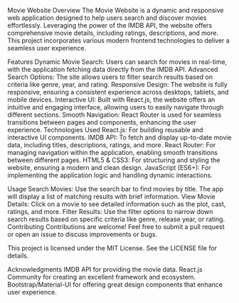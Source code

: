 Movie Website
Overview
The Movie Website is a dynamic and responsive web application designed to help users search and discover movies effortlessly. Leveraging the power of the IMDB API, the website offers comprehensive movie details, including ratings, descriptions, and more. This project incorporates various modern frontend technologies to deliver a seamless user experience.

Features
Dynamic Movie Search: Users can search for movies in real-time, with the application fetching data directly from the IMDB API.
Advanced Search Options: The site allows users to filter search results based on criteria like genre, year, and rating.
Responsive Design: The website is fully responsive, ensuring a consistent experience across desktops, tablets, and mobile devices.
Interactive UI: Built with React.js, the website offers an intuitive and engaging interface, allowing users to easily navigate through different sections.
Smooth Navigation: React Router is used for seamless transitions between pages and components, enhancing the user experience.
Technologies Used
React.js: For building reusable and interactive UI components.
IMDB API: To fetch and display up-to-date movie data, including titles, descriptions, ratings, and more.
React Router: For managing navigation within the application, enabling smooth transitions between different pages.
HTML5 & CSS3: For structuring and styling the website, ensuring a modern and clean design.
JavaScript (ES6+): For implementing the application logic and handling dynamic interactions.
 

 

Usage
Search Movies: Use the search bar to find movies by title. The app will display a list of matching results with brief information.
View Movie Details: Click on a movie to see detailed information such as the plot, cast, ratings, and more.
Filter Results: Use the filter options to narrow down search results based on specific criteria like genre, release year, or rating.
Contributing
Contributions are welcome! Feel free to submit a pull request or open an issue to discuss improvements or bugs.
 
This project is licensed under the MIT License. See the LICENSE file for details.

Acknowledgments
IMDB API for providing the movie data.
React.js Community for creating an excellent framework and ecosystem.
Bootstrap/Material-UI for offering great design components that enhance user experience.
